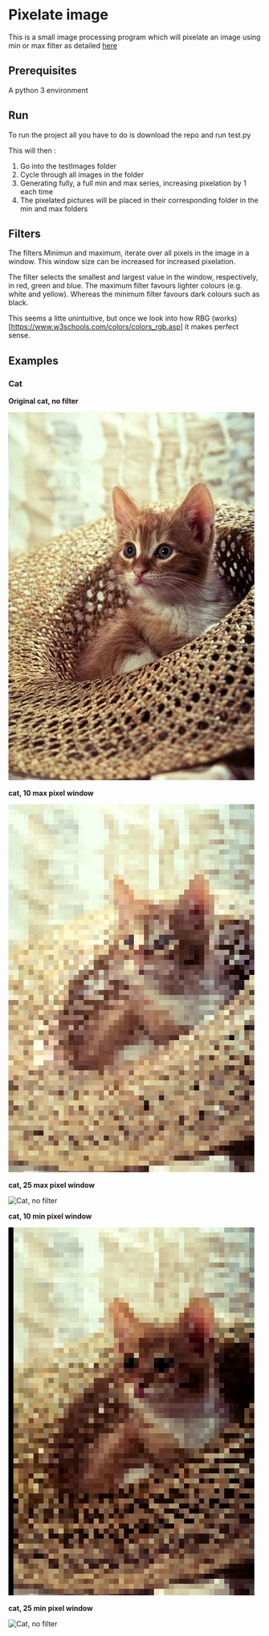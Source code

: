 # Pixelate image

This is a small image processing program which will pixelate an image using min or max filter as detailed [here](https://www.nayuki.io/page/sliding-window-minimum-maximum-algorithm)

## Prerequisites
A python 3 environment

## Run
To run the project all you have to do is download the repo and run test.py

This will then : 
1. Go into the testImages folder
2. Cycle through all images in the folder
3. Generating fully, a full min and max series, increasing pixelation by 1 each time
4. The pixelated pictures will be placed in their corresponding folder in the min and max folders

## Filters 

The filters Minimun and maximum, iterate over all pixels in the image in a window. This window size can be increased for increased pixelation.

The filter selects the smallest and largest value in the window, respectively, in red, green and blue.
The maximum filter favours lighter colours (e.g. white and yellow). Whereas the minimum filter favours dark colours such as black.

This seems a litte unintuitive, but once we look into how RBG (works)[https://www.w3schools.com/colors/colors_rgb.asp] it makes perfect sense.

## Examples

### Cat
**Original cat, no filter**

![Cat, no filter](https://github.com/Kevin-Gillanders/filterimage/blob/master/examples/max/cat.png/1WindowSize.jpeg)

**cat, 10 max pixel window**

![Cat, no filter](https://github.com/Kevin-Gillanders/filterimage/blob/master/examples/max/cat.png/10WindowSize.jpeg)


**cat, 25 max pixel window**

![Cat, no filter](https://github.com/Kevin-Gillanders/filterimage/blob/master/examples/max/cat.png/25WindowSize.jpeg)


**cat, 10 min pixel window**

![Cat, no filter](https://github.com/Kevin-Gillanders/filterimage/blob/master/examples/min/cat.png/10WindowSize.jpeg)


**cat, 25 min pixel window**

![Cat, no filter](https://github.com/Kevin-Gillanders/filterimage/blob/master/examples/min/cat.png/25WindowSize.jpeg)
